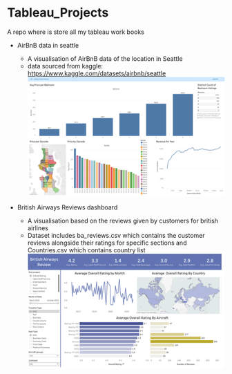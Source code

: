 # Tableau_Projects
A repo where is store all my tableau work books
- AirBnB data in seattle
  - A visualisation of AirBnB data of the location in Seattle
  - data sourced from kaggle: https://www.kaggle.com/datasets/airbnb/seattle
  ![Screenshot of Seattle AirBnB](screenshots/AirBNB.png)

- British Airways Reviews dashboard
  - A visualisation based on the reviews given by customers for british airlines
  -  Dataset includes ba_reviews.csv which contains the customer reviews alongside their ratings for specific sections and Countries.csv which contains country list
  ![Screenshot of Aircraft Revies](screenshots/Aircraft.png)
